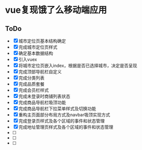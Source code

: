 # vue复现饿了么移动端应用



## ToDo

- [x] 城市定位页基本结构确定
- [x] 完成城市定位页样式
- [x] 确定基本数据结构
- [x] 引入vuex
- [x] 将城市定位页嵌入index，根据是否已选择城市，决定是否呈现
- [x] 完成顶部导航栏自定义
- [x] 完成分类列表
- [x] 完成品质套餐
- [x] 完成会员栏样式
- [x] 完成未登录时商铺列表状态
- [x] 完成商品导航栏吸顶功能
- [x] 完成商品导航栏下拉菜单样式及切换功能
- [x] 重构主页面部分布局方式及navbar吸顶实现方式
- [x] 完成登录页样式及各个区域的事件和状态管理
- [x] 完成地址管理页样式及各个区域的事件和状态管理
- [ ] 
- [ ] 
- [ ] 